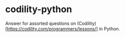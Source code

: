 # codility-python

Answer for assorted questions on (Codility)[https://codility.com/programmers/lessons/] in Python.
